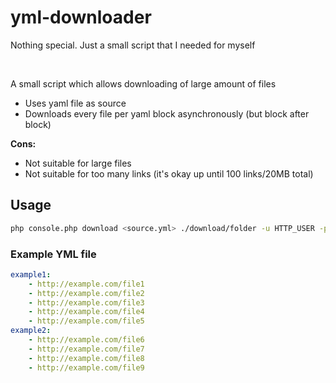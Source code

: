 # yml-downloader

Nothing special. Just a small script that I needed for myself

<br>

A small script which allows downloading of large amount of files
- Uses yaml file as source
- Downloads every file per yaml block asynchronously (but block after block)

**Cons:**
- Not suitable for large files
- Not suitable for too many links (it's okay up until 100 links/20MB total)


## Usage

```bash
php console.php download <source.yml> ./download/folder -u HTTP_USER -p HTTP_PASSWORD
```

### Example YML file

```yaml
example1:
    - http://example.com/file1
    - http://example.com/file2
    - http://example.com/file3
    - http://example.com/file4
    - http://example.com/file5
example2:
    - http://example.com/file6
    - http://example.com/file7
    - http://example.com/file8
    - http://example.com/file9
```
